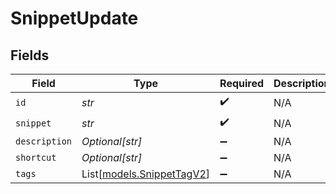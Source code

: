 # SnippetUpdate


## Fields

| Field                                                  | Type                                                   | Required                                               | Description                                            |
| ------------------------------------------------------ | ------------------------------------------------------ | ------------------------------------------------------ | ------------------------------------------------------ |
| `id`                                                   | *str*                                                  | :heavy_check_mark:                                     | N/A                                                    |
| `snippet`                                              | *str*                                                  | :heavy_check_mark:                                     | N/A                                                    |
| `description`                                          | *Optional[str]*                                        | :heavy_minus_sign:                                     | N/A                                                    |
| `shortcut`                                             | *Optional[str]*                                        | :heavy_minus_sign:                                     | N/A                                                    |
| `tags`                                                 | List[[models.SnippetTagV2](../models/snippettagv2.md)] | :heavy_minus_sign:                                     | N/A                                                    |